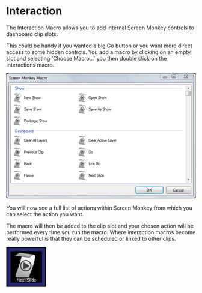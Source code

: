 Interaction
===========

The Interaction Macro allows you to add internal Screen Monkey controls to dashboard clip slots.

This could be handy if you wanted a big Go button or you want more direct access to some hidden controls. You add a macro by clicking on an empty slot and selecting 'Choose Macro...' you then double click on the Interactions macro.

![](../../images/Macro-Interaction.PNG)

You will now see a full list of actions within Screen Monkey from which  you can select the action you want.

The macro will then be added to the clip slot and your chosen action will be performed every time you run the macro. Where interaction macros become really powerful is that they can be scheduled or linked to other clips.

![](../../images/Dashboard-Interaction.PNG)
